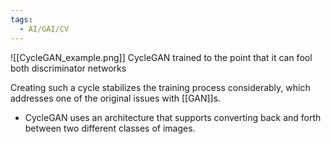 ```yaml
---
tags:
  - AI/GAI/CV
---
```


![[CycleGAN_example.png]]
CycleGAN trained to the point that it can fool both discriminator networks

Creating such a cycle stabilizes the training process considerably, which addresses one of the original issues with [[GAN]]s.

- CycleGAN uses an architecture that supports converting back and forth between two different classes of images.



